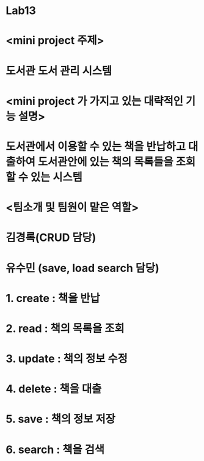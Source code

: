 # Lab13
# <mini project 주제>
# 도서관 도서 관리 시스템
# <mini project 가 가지고 있는 대략적인 기능 설명>
# 도서관에서 이용할 수 있는 책을 반납하고 대출하여 도서관안에 있는 책의 목록들을 조회할 수 있는 시스템
# <팀소개 및 팀원이 맡은 역할>
# 김경록(CRUD 담당)
# 유수민 (save, load search 담당)
# 1. create : 책을 반납
# 2. read : 책의 목록을 조회
# 3. update : 책의 정보 수정
# 4. delete : 책을 대출
# 5. save : 책의 정보 저장
# 6. search : 책을 검색
